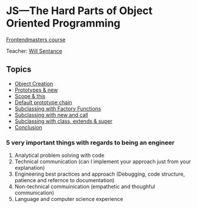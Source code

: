 # JS—The Hard Parts of Object Oriented Programming

[Frontendmasters course](https://frontendmasters.com/courses/object-oriented-js/)

Teacher: [Will Sentance](https://twitter.com/willsentance)

## Topics

* [Object Creation](src/01-object-creation.md)
* [Prototypes & new](src/02-prototypes-and-new.md)
* [Scope & this](src/03-scope-and-this.md)
* [Default prototype chain](src/04-default-prototype-chain.md)
* [Subclassing with Factory Functions](src/05-subclassing-factory-functions.md)
* [Subclassing with new and call](src/06-new-and-call.md)
* [Subclassing with class, extends & super](src/07-subclassing-extends.md)
* [Conclusion](src/08-conclusion.md)

### 5 very important things with regards to being an engineer

1. Analytical problem solving with code
2. Technical communication (can I implement your approach just from your explanation)
3. Engineering best practices and approach (Debugging, code structure, patience and refernce to documentation)
4. Non-technical commuinication (empathetic and thoughful communication)
5. Language and computer science experience

